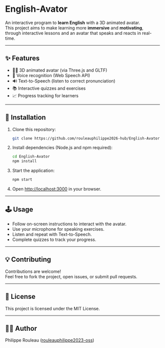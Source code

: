 # English-Avator

An interactive program to **learn English** with a 3D animated avatar.  
This project aims to make learning more **immersive** and **motivating**, through interactive lessons and an avatar that speaks and reacts in real-time.

---

## ✨ Features
- 👩‍🏫 3D animated avatar (via Three.js and GLTF)
- 🎤 Voice recognition (Web Speech API)
- 🔊 Text-to-Speech (listen to correct pronunciation)
- 📚 Interactive quizzes and exercises
- 📈 Progress tracking for learners

---

## 🚀 Installation

1. Clone this repository:
   ```bash
   git clone https://github.com/rouleauphilippe2026-hub/English-Avator.git
   ```
2. Install dependencies (Node.js and npm required):
   ```bash
   cd English-Avator
   npm install
   ```
3. Start the application:
   ```bash
   npm start
   ```
4. Open [http://localhost:3000](http://localhost:3000) in your browser.

---

## 🕹️ Usage

- Follow on-screen instructions to interact with the avatar.
- Use your microphone for speaking exercises.
- Listen and repeat with Text-to-Speech.
- Complete quizzes to track your progress.

---

## 💡 Contributing

Contributions are welcome!  
Feel free to fork the project, open issues, or submit pull requests.

---

## 📄 License

This project is licensed under the MIT License.

---

## 🙋‍♂️ Author

Philippe Rouleau ([rouleauphilippe2023-oss](https://github.com/rouleauphilippe2023-oss))